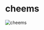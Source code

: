 # cheems
<img src="https://www.google.com/url?sa=i&url=https%3A%2F%2Fdogelore.fandom.com%2Fwiki%2FCheems&psig=AOvVaw3X-_zLzihrs-gwNGQ_9Wsz&ust=1601699030822000&source=images&cd=vfe&ved=0CAIQjRxqFwoTCOCss4OIlewCFQAAAAAdAAAAABAD" alt="cheems">
